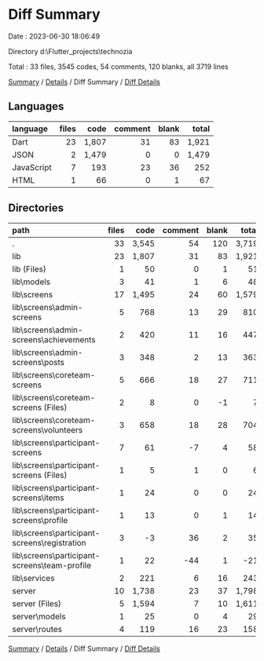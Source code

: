 # Diff Summary

Date : 2023-06-30 18:06:49

Directory d:\\Flutter_projects\\technozia

Total : 33 files,  3545 codes, 54 comments, 120 blanks, all 3719 lines

[Summary](results.md) / [Details](details.md) / Diff Summary / [Diff Details](diff-details.md)

## Languages
| language | files | code | comment | blank | total |
| :--- | ---: | ---: | ---: | ---: | ---: |
| Dart | 23 | 1,807 | 31 | 83 | 1,921 |
| JSON | 2 | 1,479 | 0 | 0 | 1,479 |
| JavaScript | 7 | 193 | 23 | 36 | 252 |
| HTML | 1 | 66 | 0 | 1 | 67 |

## Directories
| path | files | code | comment | blank | total |
| :--- | ---: | ---: | ---: | ---: | ---: |
| . | 33 | 3,545 | 54 | 120 | 3,719 |
| lib | 23 | 1,807 | 31 | 83 | 1,921 |
| lib (Files) | 1 | 50 | 0 | 1 | 51 |
| lib\\models | 3 | 41 | 1 | 6 | 48 |
| lib\\screens | 17 | 1,495 | 24 | 60 | 1,579 |
| lib\\screens\\admin-screens | 5 | 768 | 13 | 29 | 810 |
| lib\\screens\\admin-screens\\achievements | 2 | 420 | 11 | 16 | 447 |
| lib\\screens\\admin-screens\\posts | 3 | 348 | 2 | 13 | 363 |
| lib\\screens\\coreteam-screens | 5 | 666 | 18 | 27 | 711 |
| lib\\screens\\coreteam-screens (Files) | 2 | 8 | 0 | -1 | 7 |
| lib\\screens\\coreteam-screens\\volunteers | 3 | 658 | 18 | 28 | 704 |
| lib\\screens\\participant-screens | 7 | 61 | -7 | 4 | 58 |
| lib\\screens\\participant-screens (Files) | 1 | 5 | 1 | 0 | 6 |
| lib\\screens\\participant-screens\\items | 1 | 24 | 0 | 0 | 24 |
| lib\\screens\\participant-screens\\profile | 1 | 13 | 0 | 1 | 14 |
| lib\\screens\\participant-screens\\registration | 3 | -3 | 36 | 2 | 35 |
| lib\\screens\\participant-screens\\team-profile | 1 | 22 | -44 | 1 | -21 |
| lib\\services | 2 | 221 | 6 | 16 | 243 |
| server | 10 | 1,738 | 23 | 37 | 1,798 |
| server (Files) | 5 | 1,594 | 7 | 10 | 1,611 |
| server\\models | 1 | 25 | 0 | 4 | 29 |
| server\\routes | 4 | 119 | 16 | 23 | 158 |

[Summary](results.md) / [Details](details.md) / Diff Summary / [Diff Details](diff-details.md)